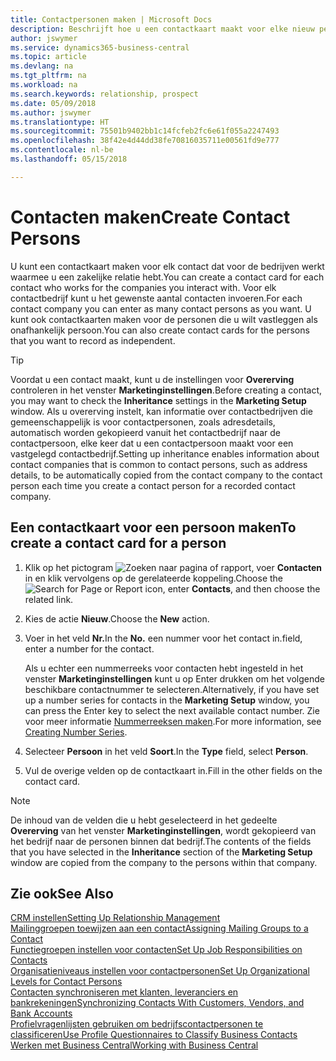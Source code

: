 ```yaml
---
title: Contactpersonen maken | Microsoft Docs
description: Beschrijft hoe u een contactkaart maakt voor elke nieuw persoon of prospect waarmee u contact onderhoudt of een zakelijke relatie hebt.
author: jswymer
ms.service: dynamics365-business-central
ms.topic: article
ms.devlang: na
ms.tgt_pltfrm: na
ms.workload: na
ms.search.keywords: relationship, prospect
ms.date: 05/09/2018
ms.author: jswymer
ms.translationtype: HT
ms.sourcegitcommit: 75501b9402bb1c14fcfeb2fc6e61f055a2247493
ms.openlocfilehash: 38f42e4d44dd38fe70816035711e00561fd9e777
ms.contentlocale: nl-be
ms.lasthandoff: 05/15/2018

---
```

# <a name="create-contact-persons"></a><span data-ttu-id="b32cb-103">Contacten maken</span><span class="sxs-lookup"><span data-stu-id="b32cb-103">Create Contact Persons</span></span>
<span data-ttu-id="b32cb-104">U kunt een contactkaart maken voor elk contact dat voor de bedrijven werkt waarmee u een zakelijke relatie hebt.</span><span class="sxs-lookup"><span data-stu-id="b32cb-104">You can create a contact card for each contact who works for the companies you interact with.</span></span> <span data-ttu-id="b32cb-105">Voor elk contactbedrijf kunt u het gewenste aantal contacten invoeren.</span><span class="sxs-lookup"><span data-stu-id="b32cb-105">For each contact company you can enter as many contact persons as you want.</span></span> <span data-ttu-id="b32cb-106">U kunt ook contactkaarten maken voor de personen die u wilt vastleggen als onafhankelijk persoon.</span><span class="sxs-lookup"><span data-stu-id="b32cb-106">You can also create contact cards for the persons that you want to record as independent.</span></span>

> [!TIP]  
>   <span data-ttu-id="b32cb-107">Voordat u een contact maakt, kunt u de instellingen voor **Overerving** controleren in het venster **Marketinginstellingen**.</span><span class="sxs-lookup"><span data-stu-id="b32cb-107">Before creating a contact, you may want to check the **Inheritance** settings in the **Marketing Setup** window.</span></span> <span data-ttu-id="b32cb-108">Als u overerving instelt, kan informatie over contactbedrijven die gemeenschappelijk is voor contactpersonen, zoals adresdetails, automatisch worden gekopieerd vanuit het contactbedrijf naar de contactpersoon, elke keer dat u een contactpersoon maakt voor een vastgelegd contactbedrijf.</span><span class="sxs-lookup"><span data-stu-id="b32cb-108">Setting up inheritance enables information about contact companies that is common to contact persons, such as address details, to be automatically copied from the contact company to the contact person each time you create a contact person for a recorded contact company.</span></span>

## <a name="to-create-a-contact-card-for-a-person"></a><span data-ttu-id="b32cb-109">Een contactkaart voor een persoon maken</span><span class="sxs-lookup"><span data-stu-id="b32cb-109">To create a contact card for a person</span></span>
1. <span data-ttu-id="b32cb-110">Klik op het pictogram ![Zoeken naar pagina of rapport](media/ui-search/search_small.png "pictogram Zoeken naar pagina of rapport"), voer **Contacten** in en klik vervolgens op de gerelateerde koppeling.</span><span class="sxs-lookup"><span data-stu-id="b32cb-110">Choose the ![Search for Page or Report](media/ui-search/search_small.png "Search for Page or Report icon") icon, enter **Contacts**, and then choose the related link.</span></span>
2. <span data-ttu-id="b32cb-111">Kies de actie **Nieuw**.</span><span class="sxs-lookup"><span data-stu-id="b32cb-111">Choose the **New** action.</span></span>
3. <span data-ttu-id="b32cb-112">Voer in het veld **Nr.**</span><span class="sxs-lookup"><span data-stu-id="b32cb-112">In the **No.**</span></span> <span data-ttu-id="b32cb-113">een nummer voor het contact in.</span><span class="sxs-lookup"><span data-stu-id="b32cb-113">field, enter a number for the contact.</span></span>

    <span data-ttu-id="b32cb-114">Als u echter een nummerreeks voor contacten hebt ingesteld in het venster **Marketinginstellingen** kunt u op Enter drukken om het volgende beschikbare contactnummer te selecteren.</span><span class="sxs-lookup"><span data-stu-id="b32cb-114">Alternatively, if you have set up a number series for contacts in the **Marketing Setup** window, you can press the Enter key to select the next available contact number.</span></span> <span data-ttu-id="b32cb-115">Zie voor meer informatie [Nummerreeksen maken](ui-create-number-series.md).</span><span class="sxs-lookup"><span data-stu-id="b32cb-115">For more information, see [Creating Number Series](ui-create-number-series.md).</span></span>
4. <span data-ttu-id="b32cb-116">Selecteer **Persoon** in het veld **Soort**.</span><span class="sxs-lookup"><span data-stu-id="b32cb-116">In the **Type** field, select **Person**.</span></span>
5. <span data-ttu-id="b32cb-117">Vul de overige velden op de contactkaart in.</span><span class="sxs-lookup"><span data-stu-id="b32cb-117">Fill in the other fields on the contact card.</span></span>

> [!NOTE]  
>   <span data-ttu-id="b32cb-118">De inhoud van de velden die u hebt geselecteerd in het gedeelte **Overerving** van het venster **Marketinginstellingen**, wordt gekopieerd van het bedrijf naar de personen binnen dat bedrijf.</span><span class="sxs-lookup"><span data-stu-id="b32cb-118">The contents of the fields that you have selected in the **Inheritance** section of the **Marketing Setup** window are copied from the company to the persons within that company.</span></span>

## <a name="see-also"></a><span data-ttu-id="b32cb-119">Zie ook</span><span class="sxs-lookup"><span data-stu-id="b32cb-119">See Also</span></span>
[<span data-ttu-id="b32cb-120">CRM instellen</span><span class="sxs-lookup"><span data-stu-id="b32cb-120">Setting Up Relationship Management</span></span>](marketing-setup-marketing.md)  
[<span data-ttu-id="b32cb-121">Mailinggroepen toewijzen aan een contact</span><span class="sxs-lookup"><span data-stu-id="b32cb-121">Assigning Mailing Groups to a Contact</span></span>](marketing-mailing-groups.md#AssignMailGroupContact)  
[<span data-ttu-id="b32cb-122">Functiegroepen instellen voor contacten</span><span class="sxs-lookup"><span data-stu-id="b32cb-122">Set Up Job Responsibilities on Contacts</span></span>](marketing-job-responsibilities.md)  
[<span data-ttu-id="b32cb-123">Organisatieniveaus instellen voor contactpersonen</span><span class="sxs-lookup"><span data-stu-id="b32cb-123">Set Up Organizational Levels for Contact Persons</span></span>](marketing-organizational-levels.md)  
[<span data-ttu-id="b32cb-124">Contacten synchroniseren met klanten, leveranciers en bankrekeningen</span><span class="sxs-lookup"><span data-stu-id="b32cb-124">Synchronizing Contacts With Customers, Vendors, and Bank Accounts</span></span>](marketing-synchronize-contacts-customers-vendors-bank-accounts.md)  
[<span data-ttu-id="b32cb-125">Profielvragenlijsten gebruiken om bedrijfscontactpersonen te classificeren</span><span class="sxs-lookup"><span data-stu-id="b32cb-125">Use Profile Questionnaires to Classify Business Contacts</span></span>](marketing-create-contact-profile-questionnaire.md)  
[<span data-ttu-id="b32cb-126">Werken met Business Central</span><span class="sxs-lookup"><span data-stu-id="b32cb-126">Working with Business Central</span></span>](ui-work-product.md)  

